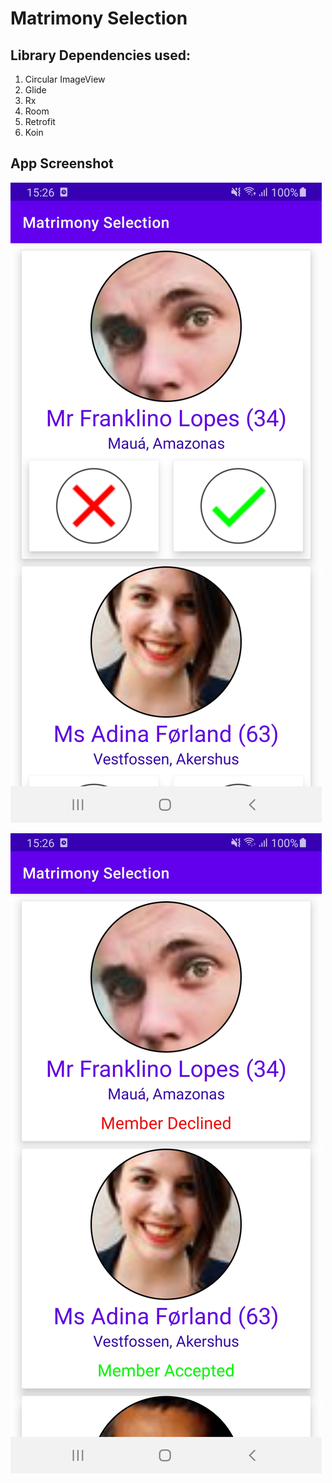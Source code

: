 # Matrimony Selection

## Library Dependencies used:
1. Circular ImageView
2. Glide
3. Rx
4. Room
5. Retrofit
6. Koin

## App Screenshot

![Screenshot1](https://github.com/Firozmemon/MatrimonySelection/blob/main/screenshots/1.jpg)


![Screenshot2](https://github.com/Firozmemon/MatrimonySelection/blob/main/screenshots/2.jpg)